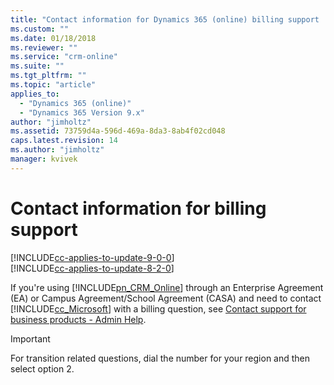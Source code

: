 ```yaml
---
title: "Contact information for Dynamics 365 (online) billing support | MicrosoftDocs"
ms.custom: ""
ms.date: 01/18/2018
ms.reviewer: ""
ms.service: "crm-online"
ms.suite: ""
ms.tgt_pltfrm: ""
ms.topic: "article"
applies_to: 
  - "Dynamics 365 (online)"
  - "Dynamics 365 Version 9.x"
author: "jimholtz"
ms.assetid: 73759d4a-596d-469a-8da3-8ab4f02cd048
caps.latest.revision: 14
ms.author: "jimholtz"
manager: kvivek
---
```

# Contact information for billing support

[!INCLUDE[cc-applies-to-update-9-0-0](../includes/cc_applies_to_update_9_0_0.md)]<br/>[!INCLUDE[cc-applies-to-update-8-2-0](../includes/cc_applies_to_update_8_2_0.md)]

If you're using [!INCLUDE[pn_CRM_Online](../includes/pn-crm-online.md)] through an Enterprise Agreement (EA) or Campus Agreement/School Agreement (CASA) and need to contact [!INCLUDE[cc_Microsoft](../includes/cc-microsoft.md)] with a billing question, see [Contact support for business products - Admin Help](https://support.office.com/article/Contact-support-for-business-products-Admin-Help-32a17ca7-6fa0-4870-8a8d-e25ba4ccfd4b?ui=en-US&rs=en-US&ad=US#BKMK_call_support&ID0EAAEAAA=Phone_support_).  
  
> [!IMPORTANT]
>  For transition related questions, dial the number for your region and then select option 2.  
  
